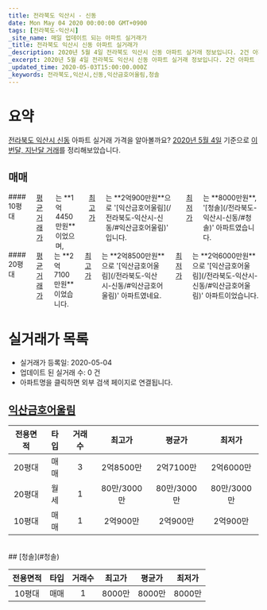 ```yaml
---
title: 전라북도 익산시 - 신동
date: Mon May 04 2020 00:00:00 GMT+0900
tags: [전라북도-익산시]
_site_name: 매일 업데이트 되는 아파트 실거래가
_title: 전라북도 익산시 신동 아파트 실거래가
_description: 2020년 5월 4일 전라북도 익산시 신동 아파트 실거래 정보입니다. 2건 아파트 정보가 있습니다.
_excerpt: 2020년 5월 4일 전라북도 익산시 신동 아파트 실거래 정보입니다. 2건 아파트 정보가 있습니다.
_updated_time: 2020-05-03T15:00:00.000Z
_keywords: 전라북도,익산시,신동,익산금호어울림,청솔
---
```





# 요약
<ins>전라북도 익산시 신동</ins> 아파트 실거래 가격을 알아볼까요? <ins>2020년 5월 4일</ins> 기준으로 <ins>이번달, 지난달 거래</ins>를 정리해보았습니다.

## 매매
<div class="container">
<div class="six columns" markdown="1">
#### 10평대
<ins>평균 거래가</ins>는 **1억4450만원**이었으며, <ins>최고가</ins>는 **2억900만원**으로 '[익산금호어울림](/전라북도-익산시-신동/#익산금호어울림)' 입니다. <ins>최저가</ins>는 **8000만원**, '[청솔](/전라북도-익산시-신동/#청솔)' 아파트였습니다.
</div>
<div class="six columns" markdown="1">
#### 20평대
<ins>평균 거래가</ins>는 **2억7100만원**이었습니다. <ins>최고가</ins>는 **2억8500만원**으로 '[익산금호어울림](/전라북도-익산시-신동/#익산금호어울림)' 아파트였네요. <ins>최저가</ins>는 **2억6000만원**으로 '[익산금호어울림](/전라북도-익산시-신동/#익산금호어울림)' 아파트이었습니다.
</div>
</div>



# 실거래가 목록
- 실거래가 등록일: 2020-05-04
- 업데이트 된 실거래 수: 0 건
- 아파트명을 클릭하면 외부 검색 페이지로 연결됩니다.

## [익산금호어울림](#익산금호어울림)

|전용면적|타입|거래수|최고가|평균가|최저가|
|:---:|:---:|:---:|:---:|:---:|:---:|
|20평대|<span class="deal-type-1">매매</span>|3|2억8500만|2억7100만|2억6000만|
|20평대|<span class="deal-type-3">월세</span>|1|80만/3000만|80만/3000만|80만/3000만|
|10평대|<span class="deal-type-1">매매</span>|1|2억900만|2억900만|2억900만|

<br/>
## [청솔](#청솔)

|전용면적|타입|거래수|최고가|평균가|최저가|
|:---:|:---:|:---:|:---:|:---:|:---:|
|10평대|<span class="deal-type-1">매매</span>|1|8000만|8000만|8000만|

<br/>



